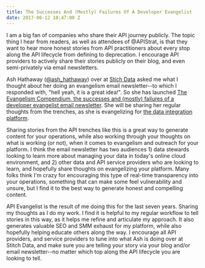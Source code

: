 ```yaml
---
title: The Successes And (Mostly) Failures Of A Developer Evangelist
date: 2017-06-12 10:47:00 Z
---
```


I am a big fan of companies who share their API journey publicly. The topic thing I hear from readers, as well as attendees of @APIStrat, is that they want to hear more honest stories from API practitioners about every stop along the API lifecycle from defining to deprecation. I encourage API providers to actively share their stories publicly on their blog, and even semi-privately via email newsletters.

Ash Hathaway ([@ash_hathaway](https://twitter.com/ash_hathaway)) over at [Stich Data](https://www.stitchdata.com/) asked me what I thought about her doing an evangelism email newsletter--to which I responded with, "hell yeah, it is a great idea!". So she has launched [The Evangelism Compendium, the successes and (mostly) failures of a developer evangelist email newsletter](https://www.getrevue.co/profile/ashleyintexas). She will be sharing her regular thoughts from the trenches, as she is evangelizing for [the data integration platform](https://www.stitchdata.com/).

Sharing stories from the API trenches like this is a great way to generate content for your operations, while also working through your thoughts on what is working (or not), when it comes to evangelism and outreach for your platform. I think the email newsletter has two audiences 1) data stewards looking to learn more about managing your data in today's online cloud environment, and 2) other data and API service providers who are looking to learn, and hopefully share thoughts on evangelizing your platform. Many folks think I'm crazy for encouraging this type of real-time transparency into your operations, something that can make some feel vulnerability and unsure, but I find it to the best way to generate honest and compelling content.

API Evangelist is the result of me doing this for the last seven years. Sharing my thoughts as I do my work. I find it is helpful to my regular workflow to tell stories in this way, as it helps me refine and articulate my approach. It also generates valuable SEO and SMM exhaust for my platform, while also hopefully helping educate others along the way. I encourage all API providers, and service providers to tune into what Ash is doing over at Stitch Data, and make sure you are telling your story via your blog and/or email newsletter--no matter which top along the API lifecycle you are looking to tell.